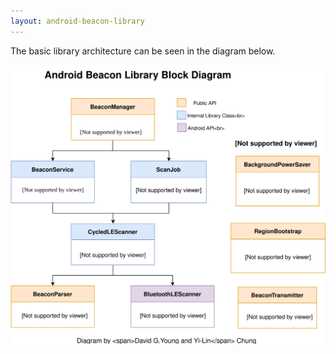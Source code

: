 ```yaml
---
layout: android-beacon-library
---
```


The basic library architecture can be seen in the diagram below.  

  <img src="images/block-diagram.svg"/>

